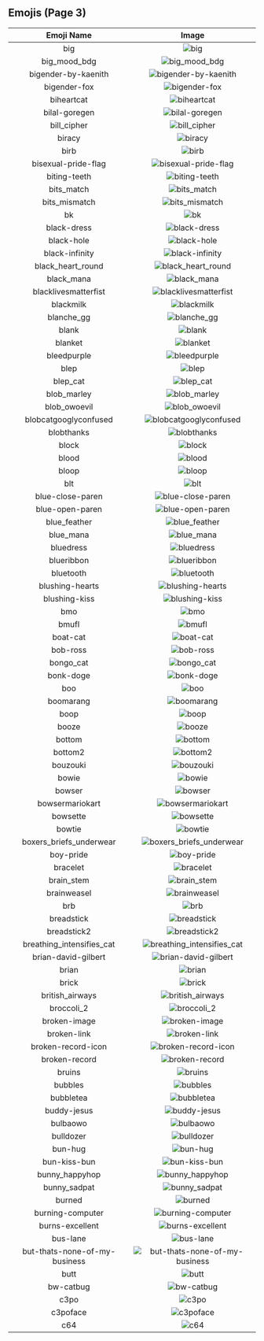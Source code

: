
  ## Emojis (Page 3)
  |Emoji Name|Image|
  | :-: | :-: |
  |big| ![big](/emojis/lgbtintech/big.png)|
  |big_mood_bdg| ![big_mood_bdg](/emojis/lgbtintech/big_mood_bdg.png)|
  |bigender-by-kaenith| ![bigender-by-kaenith](/emojis/lgbtintech/bigender-by-kaenith.png)|
  |bigender-fox| ![bigender-fox](/emojis/lgbtintech/bigender-fox.png)|
  |biheartcat| ![biheartcat](/emojis/lgbtintech/biheartcat.png)|
  |bilal-goregen| ![bilal-goregen](/emojis/lgbtintech/bilal-goregen.gif)|
  |bill_cipher| ![bill_cipher](/emojis/lgbtintech/bill_cipher.png)|
  |biracy| ![biracy](/emojis/lgbtintech/biracy.png)|
  |birb| ![birb](/emojis/lgbtintech/birb.jpg)|
  |bisexual-pride-flag| ![bisexual-pride-flag](/emojis/lgbtintech/bisexual-pride-flag.png)|
  |biting-teeth| ![biting-teeth](/emojis/lgbtintech/biting-teeth.gif)|
  |bits_match| ![bits_match](/emojis/lgbtintech/bits_match.png)|
  |bits_mismatch| ![bits_mismatch](/emojis/lgbtintech/bits_mismatch.png)|
  |bk| ![bk](/emojis/lgbtintech/bk.png)|
  |black-dress| ![black-dress](/emojis/lgbtintech/black-dress.png)|
  |black-hole| ![black-hole](/emojis/lgbtintech/black-hole.png)|
  |black-infinity| ![black-infinity](/emojis/lgbtintech/black-infinity.png)|
  |black_heart_round| ![black_heart_round](/emojis/lgbtintech/black_heart_round.png)|
  |black_mana| ![black_mana](/emojis/lgbtintech/black_mana.png)|
  |blacklivesmatterfist| ![blacklivesmatterfist](/emojis/lgbtintech/blacklivesmatterfist.png)|
  |blackmilk| ![blackmilk](/emojis/lgbtintech/blackmilk.gif)|
  |blanche_gg| ![blanche_gg](/emojis/lgbtintech/blanche_gg.png)|
  |blank| ![blank](/emojis/lgbtintech/blank.png)|
  |blanket| ![blanket](/emojis/lgbtintech/blanket.jpg)|
  |bleedpurple| ![bleedpurple](/emojis/lgbtintech/bleedpurple.png)|
  |blep| ![blep](/emojis/lgbtintech/blep.jpg)|
  |blep_cat| ![blep_cat](/emojis/lgbtintech/blep_cat.png)|
  |blob_marley| ![blob_marley](/emojis/lgbtintech/blob_marley.png)|
  |blob_owoevil| ![blob_owoevil](/emojis/lgbtintech/blob_owoevil.png)|
  |blobcatgooglyconfused| ![blobcatgooglyconfused](/emojis/lgbtintech/blobcatgooglyconfused.png)|
  |blobthanks| ![blobthanks](/emojis/lgbtintech/blobthanks.png)|
  |block| ![block](/emojis/lgbtintech/block.png)|
  |blood| ![blood](/emojis/lgbtintech/blood.png)|
  |bloop| ![bloop](/emojis/lgbtintech/bloop.png)|
  |blt| ![blt](/emojis/lgbtintech/blt.png)|
  |blue-close-paren| ![blue-close-paren](/emojis/lgbtintech/blue-close-paren.png)|
  |blue-open-paren| ![blue-open-paren](/emojis/lgbtintech/blue-open-paren.png)|
  |blue_feather| ![blue_feather](/emojis/lgbtintech/blue_feather.png)|
  |blue_mana| ![blue_mana](/emojis/lgbtintech/blue_mana.png)|
  |bluedress| ![bluedress](/emojis/lgbtintech/bluedress.gif)|
  |blueribbon| ![blueribbon](/emojis/lgbtintech/blueribbon.png)|
  |bluetooth| ![bluetooth](/emojis/lgbtintech/bluetooth.png)|
  |blushing-hearts| ![blushing-hearts](/emojis/lgbtintech/blushing-hearts.png)|
  |blushing-kiss| ![blushing-kiss](/emojis/lgbtintech/blushing-kiss.png)|
  |bmo| ![bmo](/emojis/lgbtintech/bmo.jpg)|
  |bmufl| ![bmufl](/emojis/lgbtintech/bmufl.png)|
  |boat-cat| ![boat-cat](/emojis/lgbtintech/boat-cat.jpg)|
  |bob-ross| ![bob-ross](/emojis/lgbtintech/bob-ross.gif)|
  |bongo_cat| ![bongo_cat](/emojis/lgbtintech/bongo_cat.gif)|
  |bonk-doge| ![bonk-doge](/emojis/lgbtintech/bonk-doge.gif)|
  |boo| ![boo](/emojis/lgbtintech/boo.png)|
  |boomarang| ![boomarang](/emojis/lgbtintech/boomarang.png)|
  |boop| ![boop](/emojis/lgbtintech/boop.png)|
  |booze| ![booze](/emojis/lgbtintech/booze.gif)|
  |bottom| ![bottom](/emojis/lgbtintech/bottom.png)|
  |bottom2| ![bottom2](/emojis/lgbtintech/bottom2.png)|
  |bouzouki| ![bouzouki](/emojis/lgbtintech/bouzouki.png)|
  |bowie| ![bowie](/emojis/lgbtintech/bowie.png)|
  |bowser| ![bowser](/emojis/lgbtintech/bowser.png)|
  |bowsermariokart| ![bowsermariokart](/emojis/lgbtintech/bowsermariokart.gif)|
  |bowsette| ![bowsette](/emojis/lgbtintech/bowsette.jpg)|
  |bowtie| ![bowtie](/emojis/lgbtintech/bowtie.png)|
  |boxers_briefs_underwear| ![boxers_briefs_underwear](/emojis/lgbtintech/boxers_briefs_underwear.jpg)|
  |boy-pride| ![boy-pride](/emojis/lgbtintech/boy-pride.gif)|
  |bracelet| ![bracelet](/emojis/lgbtintech/bracelet.png)|
  |brain_stem| ![brain_stem](/emojis/lgbtintech/brain_stem.png)|
  |brainweasel| ![brainweasel](/emojis/lgbtintech/brainweasel.png)|
  |brb| ![brb](/emojis/lgbtintech/brb.png)|
  |breadstick| ![breadstick](/emojis/lgbtintech/breadstick.jpg)|
  |breadstick2| ![breadstick2](/emojis/lgbtintech/breadstick2.jpg)|
  |breathing_intensifies_cat| ![breathing_intensifies_cat](/emojis/lgbtintech/breathing_intensifies_cat.gif)|
  |brian-david-gilbert| ![brian-david-gilbert](/emojis/lgbtintech/brian-david-gilbert.png)|
  |brian| ![brian](/emojis/lgbtintech/brian.png)|
  |brick| ![brick](/emojis/lgbtintech/brick.png)|
  |british_airways| ![british_airways](/emojis/lgbtintech/british_airways.png)|
  |broccoli_2| ![broccoli_2](/emojis/lgbtintech/broccoli_2.png)|
  |broken-image| ![broken-image](/emojis/lgbtintech/broken-image.gif)|
  |broken-link| ![broken-link](/emojis/lgbtintech/broken-link.jpg)|
  |broken-record-icon| ![broken-record-icon](/emojis/lgbtintech/broken-record-icon.png)|
  |broken-record| ![broken-record](/emojis/lgbtintech/broken-record.png)|
  |bruins| ![bruins](/emojis/lgbtintech/bruins.jpg)|
  |bubbles| ![bubbles](/emojis/lgbtintech/bubbles.png)|
  |bubbletea| ![bubbletea](/emojis/lgbtintech/bubbletea.jpg)|
  |buddy-jesus| ![buddy-jesus](/emojis/lgbtintech/buddy-jesus.gif)|
  |bulbaowo| ![bulbaowo](/emojis/lgbtintech/bulbaowo.png)|
  |bulldozer| ![bulldozer](/emojis/lgbtintech/bulldozer.png)|
  |bun-hug| ![bun-hug](/emojis/lgbtintech/bun-hug.png)|
  |bun-kiss-bun| ![bun-kiss-bun](/emojis/lgbtintech/bun-kiss-bun.png)|
  |bunny_happyhop| ![bunny_happyhop](/emojis/lgbtintech/bunny_happyhop.png)|
  |bunny_sadpat| ![bunny_sadpat](/emojis/lgbtintech/bunny_sadpat.png)|
  |burned| ![burned](/emojis/lgbtintech/burned.png)|
  |burning-computer| ![burning-computer](/emojis/lgbtintech/burning-computer.gif)|
  |burns-excellent| ![burns-excellent](/emojis/lgbtintech/burns-excellent.gif)|
  |bus-lane| ![bus-lane](/emojis/lgbtintech/bus-lane.png)|
  |but-thats-none-of-my-business| ![but-thats-none-of-my-business](/emojis/lgbtintech/but-thats-none-of-my-business.png)|
  |butt| ![butt](/emojis/lgbtintech/butt.jpg)|
  |bw-catbug| ![bw-catbug](/emojis/lgbtintech/bw-catbug.png)|
  |c3po| ![c3po](/emojis/lgbtintech/c3po.png)|
  |c3poface| ![c3poface](/emojis/lgbtintech/c3poface.png)|
  |c64| ![c64](/emojis/lgbtintech/c64.jpg)|
  
